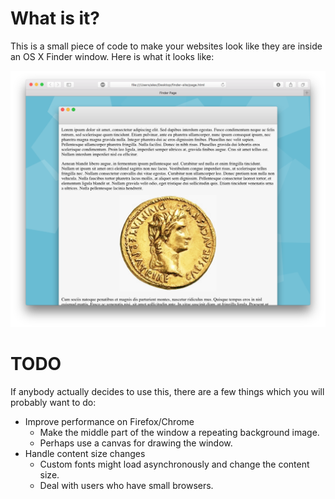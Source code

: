 # What is it?

This is a small piece of code to make your websites look like they are inside an OS X Finder window. Here is what it looks like:

![Screenshot](screenshot.png)

# TODO

If anybody actually decides to use this, there are a few things which you will probably want to do:

 * Improve performance on Firefox/Chrome
   * Make the middle part of the window a repeating background image.
   * Perhaps use a canvas for drawing the window.
 * Handle content size changes
   * Custom fonts might load asynchronously and change the content size.
   * Deal with users who have small browsers.
